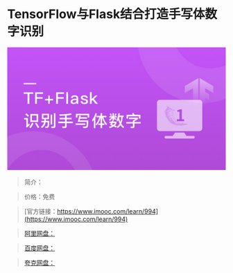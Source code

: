 # TensorFlow与Flask结合打造手写体数字识别

![img](../../assets/5fe4430400016c4905400304.jpg)

> 简介：

> 价格：免费

> [官方链接：https://www.imooc.com/learn/994](https://www.imooc.com/learn/994)

> [阿里网盘：]()

> [百度网盘：]()

> [夸克网盘：]()
